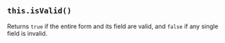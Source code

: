## `this.isValid()`

Returns `true` if the entire form and its field are valid, and `false` if any single field is invalid.
